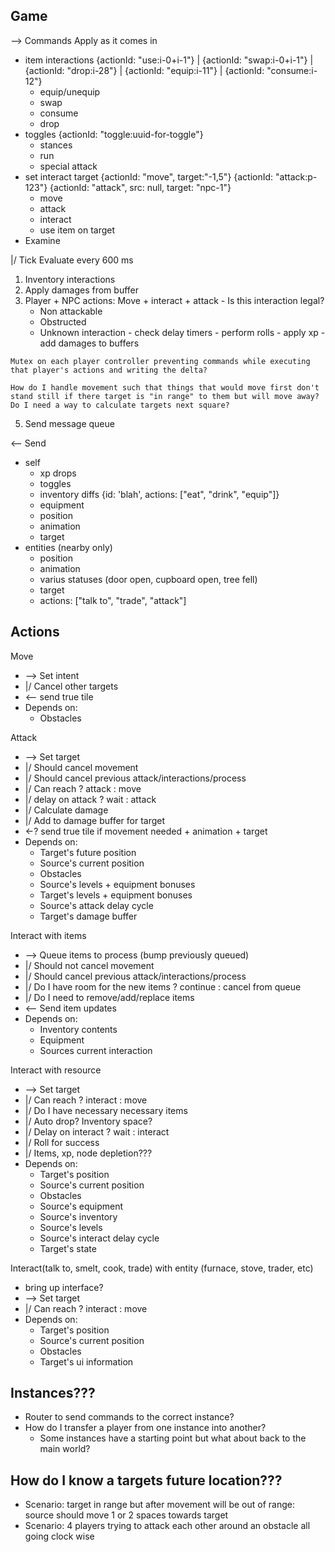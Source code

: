 ## Game
--> Commands
Apply as it comes in
  - item interactions {actionId: "use:i-0+i-1"} | {actionId: "swap:i-0+i-1"} | {actionId: "drop:i-28"} | {actionId: "equip:i-11"} | {actionId: "consume:i-12"}
    - equip/unequip
    - swap
    - consume
    - drop
  - toggles {actionId: "toggle:uuid-for-toggle"}
    - stances
    - run
    - special attack
  - set interact target {actionId: "move", target:"-1,5"} {actionId: "attack:p-123"} {actionId: "attack", src: null, target: "npc-1"}
    - move
    - attack
    - interact
    - use item on target
  - Examine

\|/ Tick
Evaluate every 600 ms
  1. Inventory interactions
  2. Apply damages from buffer
  3. Player + NPC actions: Move + interact + attack
    - Is this interaction legal?
      - Non attackable
      - Obstructed
      - Unknown interaction
    - check delay timers
    - perform rolls
    - apply xp
    - add damages to buffers

    Mutex on each player controller preventing commands while executing that player's actions and writing the delta?

    How do I handle movement such that things that would move first don't stand still if there target is "in range" to them but will move away? Do I need a way to calculate targets next square?

  5. Send message queue

<-- Send
  - self
    - xp drops
    - toggles
    - inventory diffs {id: 'blah', actions: ["eat", "drink", "equip"]}
    - equipment
    - position
    - animation
    - target
  - entities (nearby only)
    - position
    - animation
    - varius statuses (door open, cupboard open, tree fell)
    - target
    - actions: ["talk to", "trade", "attack"]


## Actions

Move
- --> Set intent
- \|/ Cancel other targets
- <-- send true tile
- Depends on:
  - Obstacles

Attack
- --> Set target
- \|/ Should cancel movement
- \|/ Should cancel previous attack/interactions/process
- \|/ Can reach ? attack : move
- \|/ delay on attack ? wait : attack
- \|/ Calculate damage
- \|/ Add to damage buffer for target 
- <-? send true tile if movement needed + animation + target
- Depends on: 
  - Target's future position
  - Source's current position
  - Obstacles
  - Source's levels + equipment bonuses
  - Target's levels + equipment bonuses
  - Source's attack delay cycle
  - Target's damage buffer

Interact with items
- --> Queue items to process (bump previously queued)
- \|/ Should not cancel movement
- \|/ Should cancel previous attack/interactions/process
- \|/ Do I have room for the new items ? continue : cancel from queue
- \|/ Do I need to remove/add/replace items
- <-- Send item updates
- Depends on:
  - Inventory contents
  - Equipment
  - Sources current interaction

Interact with resource
- --> Set target
- \|/ Can reach ? interact : move
- \|/ Do I have necessary necessary items
- \|/ Auto drop? Inventory space?
- \|/ Delay on interact ? wait : interact
- \|/ Roll for success
- \|/ Items, xp, node depletion???
- Depends on:
  - Target's position
  - Source's current position
  - Obstacles
  - Source's equipment
  - Source's inventory
  - Source's levels
  - Source's interact delay cycle
  - Target's state

Interact(talk to, smelt, cook, trade) with entity (furnace, stove, trader, etc)
- bring up interface?
- --> Set target
- \|/ Can reach ? interact : move
- Depends on:
  - Target's position
  - Source's current position
  - Obstacles
  - Target's ui information

## Instances???
- Router to send commands to the correct instance?
- How do I transfer a player from one instance into another?
  - Some instances have a starting point but what about back to the main world?

## How do I know a targets future location???
* Scenario: target in range but after movement will be out of range: source should move 1 or 2 spaces towards target
* Scenario: 4 players trying to attack each other around an obstacle all going clock wise
